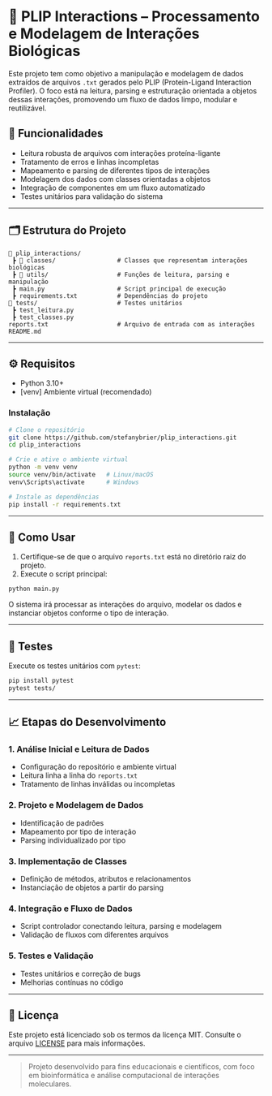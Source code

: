# 🧬 PLIP Interactions – Processamento e Modelagem de Interações Biológicas

Este projeto tem como objetivo a manipulação e modelagem de dados extraídos de arquivos `.txt` gerados pelo PLIP (Protein-Ligand Interaction Profiler). O foco está na leitura, parsing e estruturação orientada a objetos dessas interações, promovendo um fluxo de dados limpo, modular e reutilizável.

## 🚀 Funcionalidades

- Leitura robusta de arquivos com interações proteína-ligante
- Tratamento de erros e linhas incompletas
- Mapeamento e parsing de diferentes tipos de interações
- Modelagem dos dados com classes orientadas a objetos
- Integração de componentes em um fluxo automatizado
- Testes unitários para validação do sistema

---

## 🗂️ Estrutura do Projeto

```
📁 plip_interactions/
 ┣ 📂 classes/                 # Classes que representam interações biológicas
 ┣ 📂 utils/                   # Funções de leitura, parsing e manipulação
 ┣ main.py                    # Script principal de execução
 ┣ requirements.txt           # Dependências do projeto
📁 tests/                      # Testes unitários
 ┣ test_leitura.py
 ┣ test_classes.py
reports.txt                   # Arquivo de entrada com as interações
README.md
```

---

## ⚙️ Requisitos

- Python 3.10+
- [venv] Ambiente virtual (recomendado)

### Instalação

```bash
# Clone o repositório
git clone https://github.com/stefanybrier/plip_interactions.git
cd plip_interactions

# Crie e ative o ambiente virtual
python -m venv venv
source venv/bin/activate   # Linux/macOS
venv\Scripts\activate      # Windows

# Instale as dependências
pip install -r requirements.txt
```

---

## 📌 Como Usar

1. Certifique-se de que o arquivo `reports.txt` está no diretório raiz do projeto.
2. Execute o script principal:

```bash
python main.py
```

O sistema irá processar as interações do arquivo, modelar os dados e instanciar objetos conforme o tipo de interação.

---

## 🧪 Testes

Execute os testes unitários com `pytest`:

```bash
pip install pytest
pytest tests/
```

---

## 📈 Etapas do Desenvolvimento

### 1. Análise Inicial e Leitura de Dados
- Configuração do repositório e ambiente virtual
- Leitura linha a linha do `reports.txt`
- Tratamento de linhas inválidas ou incompletas

### 2. Projeto e Modelagem de Dados
- Identificação de padrões
- Mapeamento por tipo de interação
- Parsing individualizado por tipo

### 3. Implementação de Classes
- Definição de métodos, atributos e relacionamentos
- Instanciação de objetos a partir do parsing

### 4. Integração e Fluxo de Dados
- Script controlador conectando leitura, parsing e modelagem
- Validação de fluxos com diferentes arquivos

### 5. Testes e Validação
- Testes unitários e correção de bugs
- Melhorias contínuas no código

---

## 📄 Licença

Este projeto está licenciado sob os termos da licença MIT. Consulte o arquivo [LICENSE](LICENSE) para mais informações.

---

> Projeto desenvolvido para fins educacionais e científicos, com foco em bioinformática e análise computacional de interações moleculares.
